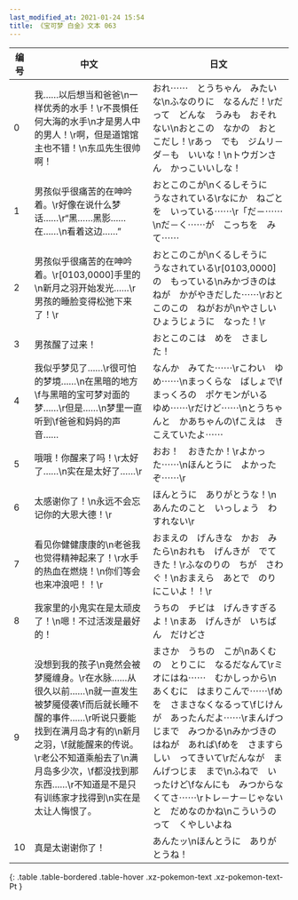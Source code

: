 ```yaml
---
last_modified_at: 2021-01-24 15:54
title: 《宝可梦 白金》文本 063
---
```

| 编号 | 中文 | 日文 |
| ---- | ---- | ---- |
| 0 | 我……以后想当和爸爸\n一样优秀的水手！\r不畏惧任何大海的水手\n才是男人中的男人！\r啊，但是道馆馆主也不错！\n东瓜先生很帅啊！ | おれ⋯⋯　とうちゃん　みたいな\nふなのりに　なるんだ！\rだって　どんな　うみも　おそれない\nおとこの　なかの　おとこだし！\rあっ　でも　ジムリ－ダ－も　いいな！\nトウガンさん　かっこいいしな！ |
| 1 | 男孩似乎很痛苦的在呻吟着。\r好像在说什么梦话……\r“黑……黑影……在……\n看着这边……” | おとこのこが\nくるしそうに　うなされている\rなにか　ねごとを　いっている⋯⋯\r「だ－⋯⋯\nだ－く⋯⋯が　こっちを　みて⋯⋯ |
| 2 | 男孩似乎很痛苦的在呻吟着。\r[0103,0000]手里的\n新月之羽开始发光……\r男孩的睡脸变得松弛下来了！\r | おとこのこが\nくるしそうに　うなされている\r[0103,0000]の　もっている\nみかづきのはねが　かがやきだした⋯⋯\rおとこのこの　ねがおが\nやさしい　ひょうじょうに　なった！\r |
| 3 | 男孩醒了过来！ | おとこのこは　めを　さました！ |
| 4 | 我似乎梦见了……\r很可怕的梦境……\n在黑暗的地方\f与黑暗的宝可梦对面的梦……\r但是……\n梦里一直听到\f爸爸和妈妈的声音…… | なんか　みてた⋯⋯\rこわい　ゆめ⋯⋯\nまっくらな　ばしょで\fまっくろの　ポケモンがいる　ゆめ⋯⋯\rだけど⋯⋯\nとうちゃんと　かあちゃんの\fこえは　きこえていたよ⋯⋯ |
| 5 | 哦哦！你醒来了吗！\r太好了……\n实在是太好了……\r | おお！　おきたか！\rよかった⋯⋯\nほんとうに　よかったぞ⋯⋯\r |
| 6 | 太感谢你了！\n永远不会忘记你的大恩大德！\r | ほんとうに　ありがとうな！\nあんたのこと　いっしょう　わすれない\r |
| 7 | 看见你健健康康的\n老爸我也觉得精神起来了！\r水手的热血在燃烧！\n你们等会也来冲浪吧！！\r | おまえの　げんきな　かお　みたら\nおれも　げんきが　でてきた！\rふなのりの　ちが　さわぐ！\nおまえら　あとで　のりにこいよ！！\r |
| 8 | 我家里的小鬼实在是太顽皮了！\n嗯！不过活泼是最好的！ | うちの　チビは　げんきすぎるよ！\nまあ　げんきが　いちばん　だけどさ |
| 9 | 没想到我的孩子\n竟然会被梦魇缠身。\r在水脉……从很久以前……\n就一直发生被梦魇侵袭\f而后就长睡不醒的事件……\r听说只要能找到在满月岛才有的\n新月之羽，\f就能醒来的传说。\r老公不知道乘船去了\n满月岛多少次，\f都没找到那东西……\r不知道是不是只有训练家才找得到\n实在是太让人悔恨了。 | まさか　うちの　こが\nあくむの　とりこに　なるだなんて\rミオにはね⋯⋯　むかしっから\nあくむに　はまりこんで⋯⋯\fめを　さまさなくなるって\fじけんが　あったんだよ⋯⋯\rまんげつじまで　みつかる\nみかづきのはねが　あれば\fめを　さますらしい　ってきいて\rだんなが　まんげつじま　まで\nふねで　いったけど\fなんにも　みつからなくてさ⋯⋯\rトレ－ナ－じゃないと　だめなのかね\nこういうのって　くやしいよね |
| 10 | 真是太谢谢你了！ | あんたッ\nほんとうに　ありがとうね！ |
{: .table .table-bordered .table-hover .xz-pokemon-text .xz-pokemon-text-Pt }